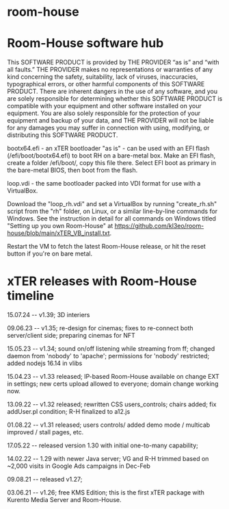 # room-house

Room-House software hub
========================
 This SOFTWARE PRODUCT is provided by THE PROVIDER “as is” and “with all faults.” THE PROVIDER makes no representations or warranties of any kind concerning the safety, suitability, lack of viruses, inaccuracies, typographical errors, or other harmful components of this SOFTWARE PRODUCT. There are inherent dangers in the use of any software, and you are solely responsible for determining whether this SOFTWARE PRODUCT is compatible with your equipment and other software installed on your equipment. You are also solely responsible for the protection of your equipment and backup of your data, and THE PROVIDER will not be liable for any damages you may suffer in connection with using, modifying, or distributing this SOFTWARE PRODUCT. 

bootx64.efi - an xTER bootloader "as is" - can be used with an EFI flash (/efi/boot/bootx64.efi) to boot RH on a bare-metal box. Make an EFI flash, create a folder /efi/boot/, copy this file there. Select EFI boot as primary in the bare-metal BIOS, then boot from the flash.

loop.vdi - the same bootloader packed into VDI format for use with a VirtualBox.

Download the "loop_rh.vdi" and set a VirtualBox by running "create_rh.sh" script from the "rh" folder, on Linux, or a similar line-by-line commands for Windows. See the instruction in detail for all commands on Windows titled "Setting up you own Room-House" at https://github.com/kl3eo/room-house/blob/main/xTER_VB_install.txt. 

Restart the VM to fetch the latest Room-House release, or hit the reset button if you're on bare metal.

# xTER releases with Room-House timeline

15.07.24 -- v1.39; 3D interiers

09.06.23 -- v1.35; re-design for cinemas; fixes to re-connect both server/client side; preparing cinemas for NFT

15.05.23 -- v1.34; sound on/off listening while streaming from ff; changed daemon from 'nobody' to 'apache'; permissions for 'nobody' restricted; added nodejs 16.14 in vlibs

15.04.23 -- v1.33 released; IP-based Room-House available on change EXT in settings; new certs upload allowed to everyone; domain change working now.

13.09.22 -- v1.32 released; rewritten CSS users_controls; chairs added; fix addUser.pl condition; R-H finalized to a12.js

01.08.22 -- v1.31 released; users controls/ added demo mode / multicab improved / stall pages, etc.

17.05.22 -- released version 1.30 with initial one-to-many capability;

14.02.22 -- 1.29 with newer Java server; VG and R-H trimmed based on ~2,000 visits in Google Ads campaigns in Dec-Feb

09.08.21 -- released v1.27;

03.06.21 -- v1.26; free KMS Edition; this is the first xTER package with Kurento Media Server and Room-House.
